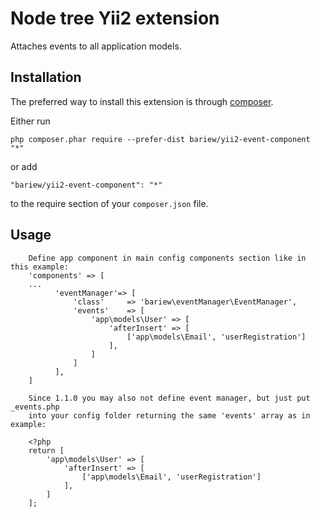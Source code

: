 
Node tree Yii2 extension
===================
Attaches events to all application models.

Installation
------------

The preferred way to install this extension is through [composer](http://getcomposer.org/download/).

Either run

```
php composer.phar require --prefer-dist bariew/yii2-event-component "*"
```

or add

```
"bariew/yii2-event-component": "*"
```

to the require section of your `composer.json` file.


Usage
-----

```
    Define app component in main config components section like in this example: 
    'components' => [
    ...
          'eventManager'=> [
              'class'     => 'bariew\eventManager\EventManager',
              'events'    => [
                  'app\models\User' => [
                      'afterInsert' => [
                          ['app\models\Email', 'userRegistration']
                      ],  
                  ]
              ]
          ],
    ]

    Since 1.1.0 you may also not define event manager, but just put _events.php
    into your config folder returning the same 'events' array as in example:

    <?php
    return [
        'app\models\User' => [
            'afterInsert' => [
                ['app\models\Email', 'userRegistration']
            ],  
        ]
    ];
```